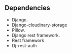## Dependencies

<ul>
<li>Django.</li>
<li>Django-cloudinary-storage</li>
<li>Pillow.</li>
<li>Django rest framework.</li>
<li>Rest framework</li>
<li>Dj-rest-auth</li>
</ul>